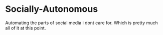 # Socially-Autonomous
Automating the parts of social media i dont care for. Which is pretty much all of it at this point. 

